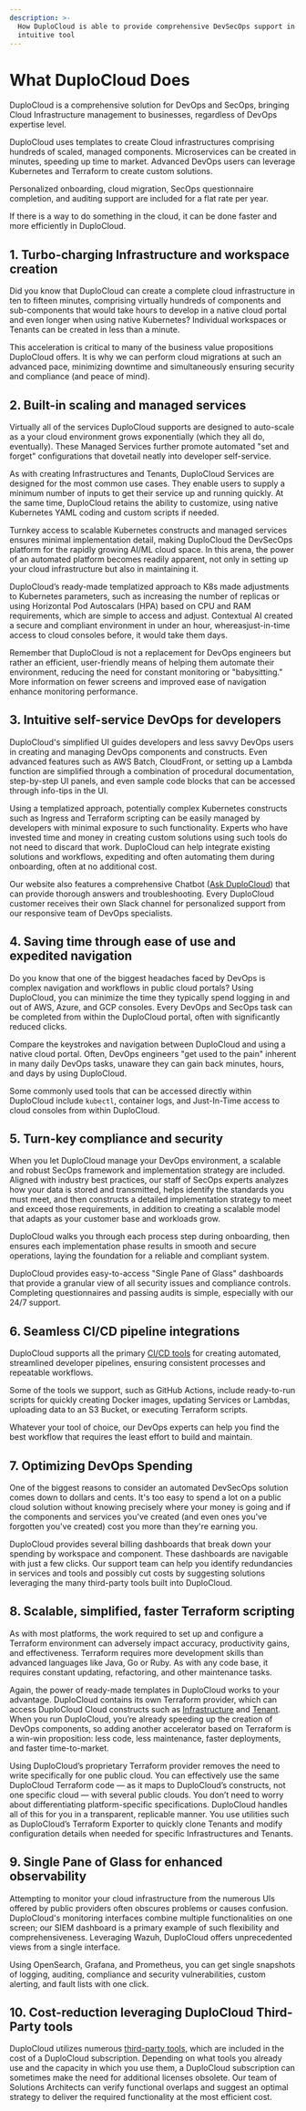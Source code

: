 ```yaml
---
description: >-
  How DuploCloud is able to provide comprehensive DevSecOps support in a single
  intuitive tool
---
```


# What DuploCloud Does

DuploCloud is a comprehensive solution for DevOps and SecOps, bringing Cloud Infrastructure management to businesses, regardless of DevOps expertise level.

DuploCloud uses templates to create Cloud infrastructures comprising hundreds of scaled, managed components. Microservices can be created in minutes, speeding up time to market. Advanced DevOps users can leverage Kubernetes and Terraform to create custom solutions.

Personalized onboarding, cloud migration, SecOps questionnaire completion, and auditing support are included for a flat rate per year.

If there is a way to do something in the cloud, it can be done faster and more efficiently in DuploCloud.

## 1. Turbo-charging Infrastructure and workspace creation <a href="#id-1.-turbo-charging-infrastructure-and-workspace-creation" id="id-1.-turbo-charging-infrastructure-and-workspace-creation"></a>

Did you know that DuploCloud can create a complete cloud infrastructure in ten to fifteen minutes, comprising virtually hundreds of components and sub-components that would take hours to develop in a native cloud portal and even longer when using native Kubernetes? Individual workspaces or Tenants can be created in less than a minute.

This acceleration is critical to many of the business value propositions DuploCloud offers. It is why we can perform cloud migrations at such an advanced pace, minimizing downtime and simultaneously ensuring security and compliance (and peace of mind).

## 2. Built-in scaling and managed services <a href="#id-2.-built-in-scaling-and-managed-services" id="id-2.-built-in-scaling-and-managed-services"></a>

Virtually all of the services DuploCloud supports are designed to auto-scale as a your cloud environment grows exponentially (which they all do, eventually). These Managed Services further promote automated "set and forget" configurations that dovetail neatly into developer self-service.

As with creating Infrastructures and Tenants, DuploCloud Services are designed for the most common use cases. They enable users to supply a minimum number of inputs to get their service up and running quickly. At the same time, DuploCloud retains the ability to customize, using native Kubernetes YAML coding and custom scripts if needed.

Turnkey access to scalable Kubernetes constructs and managed services ensures minimal implementation detail, making DuploCloud the DevSecOps platform for the rapidly growing AI/ML cloud space. In this arena, the power of an automated platform becomes readily apparent, not only in setting up your cloud infrastructure but also in maintaining it.

DuploCloud’s ready-made templatized approach to K8s made adjustments to Kubernetes parameters, such as increasing the number of replicas or using Horizontal Pod Autoscalars (HPA) based on CPU and RAM requirements, which are simple to access and adjust. Contextual AI created a secure and compliant environment in under an hour, whereasjust-in-time access to cloud consoles before, it would take them days.

Remember that DuploCloud is not a replacement for DevOps engineers but rather an efficient, user-friendly means of helping them automate their environment, reducing the need for constant monitoring or "babysitting." More information on fewer screens and improved ease of navigation enhance monitoring performance.

## 3. Intuitive self-service DevOps for developers <a href="#id-3.-intuitive-self-service-devops-for-developers" id="id-3.-intuitive-self-service-devops-for-developers"></a>

DuploCloud's simplified UI guides developers and less savvy DevOps users in creating and managing DevOps components and constructs. Even advanced features such as AWS Batch, CloudFront, or setting up a Lambda function are simplified through a combination of procedural documentation, step-by-step UI panels, and even sample code blocks that can be accessed through info-tips in the UI.

Using a templatized approach, potentially complex Kubernetes constructs such as Ingress and Terraform scripting can be easily managed by developers with minimal exposure to such functionality. Experts who have invested time and money in creating custom solutions using such tools do not need to discard that work. DuploCloud can help integrate existing solutions and workflows, expediting and often automating them during onboarding, often at no additional cost.

Our website also features a comprehensive Chatbot ([Ask DuploCloud](https://duplocloud.com/ask-duplocloud/)) that can provide thorough answers and troubleshooting. Every DuploCloud customer receives their own Slack channel for personalized support from our responsive team of DevOps specialists.

## 4. Saving time through ease of use and expedited navigation <a href="#id-4.-saving-time-through-ease-of-use-and-expedited-navigation" id="id-4.-saving-time-through-ease-of-use-and-expedited-navigation"></a>

Do you know that one of the biggest headaches faced by DevOps is complex navigation and workflows in public cloud portals? Using DuploCloud, you can minimize the time they typically spend logging in and out of AWS, Azure, and GCP consoles. Every DevOps and SecOps task can be completed from within the DuploCloud portal, often with significantly reduced clicks.

Compare the keystrokes and navigation between DuploCloud and using a native cloud portal. Often, DevOps engineers "get used to the pain" inherent in many daily DevOps tasks, unaware they can gain back minutes, hours, and days by using DuploCloud.

Some commonly used tools that can be accessed directly within DuploCloud include `kubectl`, container logs, and Just-In-Time access to cloud consoles from within DuploCloud.

## 5. Turn-key compliance and security

When you let DuploCloud manage your DevOps environment, a scalable and robust SecOps framework and implementation strategy are included.  Aligned with industry best practices, our staff of SecOps experts analyzes how your data is stored and transmitted, helps identify the standards you must meet, and then constructs a detailed implementation strategy to meet and exceed those requirements, in addition to creating a scalable model that adapts as your customer base and workloads grow.&#x20;

DuploCloud walks you through each process step during onboarding, then ensures each implementation phase results in smooth and secure operations, laying the foundation for a reliable and compliant system. &#x20;

DuploCloud provides easy-to-access "Single Pane of Glass" dashboards that provide a granular view of all security issues and compliance controls. Completing questionnaires and passing audits is simple, especially with our 24/7 support.&#x20;

## 6. Seamless CI/CD pipeline integrations

DuploCloud supports all the primary [CI/CD tools](https://docs.duplocloud.com/docs/introduction-to-ci-cd) for creating automated, streamlined developer pipelines, ensuring consistent processes and repeatable workflows.

Some of the tools we support, such as GitHub Actions, include ready-to-run scripts for quickly creating Docker images, updating Services or Lambdas, uploading data to an S3 Bucket, or executing Terraform scripts.

Whatever your tool of choice, our DevOps experts can help you find the best workflow that requires the least effort to build and maintain.&#x20;

## 7. Optimizing DevOps Spending

One of the biggest reasons to consider an automated DevSecOps solution comes down to dollars and cents. It's too easy to spend a lot on a public cloud solution without knowing precisely where your money is going and if the components and services you've created (and even ones you've forgotten you've created) cost you more than they're earning you.

DuploCloud provides several billing dashboards that break down your spending by workspace and component. These dashboards are navigable with just a few clicks. Our support team can help you identify redundancies in services and tools and possibly cut costs by suggesting solutions leveraging the many third-party tools built into DuploCloud.

## 8. Scalable, simplified, faster Terraform scripting

As with most platforms, the work required to set up and configure a Terraform environment can adversely impact accuracy, productivity gains, and effectiveness. Terraform requires more development skills than advanced languages like Java, Go or Ruby. As with any code base, it requires constant updating, refactoring, and other maintenance tasks.

Again, the power of ready-made templates in DuploCloud works to your advantage. DuploCloud contains its own Terraform provider, which can access DuploCloud Cloud constructs such as [Infrastructure](https://docs.duplocloud.com/docs/getting-started/application-focussed-interface/infrastructure) and [Tenant](https://docs.duplocloud.com/docs/getting-started/application-focussed-interface/tenant). When you run DuploCloud, you’re already speeding up the creation of DevOps components, so adding another accelerator based on Terraform is a win-win proposition: less code, less maintenance, faster deployments, and faster time-to-market.

Using DuploCloud’s proprietary Terraform provider removes the need to write specifically for one public cloud. You can effectively use the same DuploCloud Terraform code — as it maps to DuploCloud’s constructs, not one specific cloud — with several public clouds. You don’t need to worry about differentiating platform-specific specifications. DuploCloud handles all of this for you in a transparent, replicable manner. You use utilities such as DuploCloud’s Terraform Exporter to quickly clone Tenants and modify configuration details when needed for specific Infrastructures and Tenants.

## 9. Single Pane of Glass for enhanced observability

Attempting to monitor your cloud infrastructure from the numerous UIs offered by public providers often obscures problems or causes confusion. DuploCloud's monitoring interfaces combine multiple functionalities on one screen; our SIEM dashboard is a primary example of such flexibility and comprehensiveness. Leveraging Wazuh, DuploCloud offers unprecedented views from a single interface.

Using OpenSearch, Grafana, and Prometheus, you can get single snapshots of logging, auditing, compliance and security vulnerabilities, custom alerting, and fault lists with one click.

## 10. Cost-reduction leveraging DuploCloud Third-Party tools

DuploCloud utilizes numerous [third-party tools](https://docs.duplocloud.com/docs/extras-overview/supported-third-party-tools), which are included in the cost of a DuploCloud subscription. Depending on what tools you already use and the capacity in which you use them, a DuploCloud subscription can sometimes make the need for additional licenses obsolete. Our team of Solutions Architects can verify functional overlaps and suggest an optimal strategy to deliver the required functionality at the most efficient cost.
